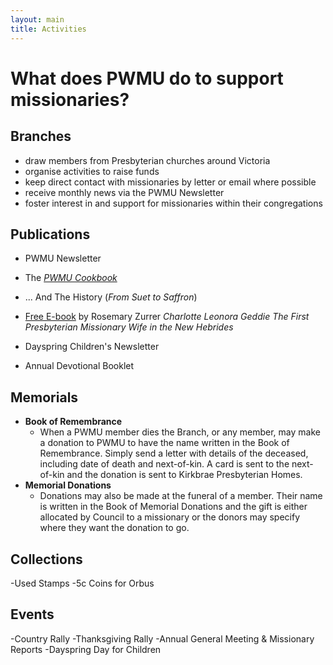 ```yaml
---
layout: main
title: Activities
---
```

# What does PWMU do to support missionaries?

## Branches
  - draw members from Presbyterian churches around Victoria
  - organise activities to raise funds
  - keep direct contact with missionaries by letter or email where possible
  - receive monthly news via the PWMU Newsletter
  - foster interest in and support for missionaries within their congregations

## Publications
  - PWMU Newsletter
  - The [_PWMU Cookbook_](Cookbook.html)
  - ... And The History (_From Suet to Saffron_)
  - [Free E-book](CLGPDF-English-book.pdf) by Rosemary Zurrer
    _Charlotte Leonora Geddie The First Presbyterian Missionary Wife in the New Hebrides_

  - Dayspring Children's Newsletter
  - Annual Devotional Booklet

## Memorials
  - **Book of Remembrance**
    - When a PWMU member dies the Branch, or any member, may make a donation to PWMU to have the name written in the Book of Remembrance. Simply send a letter with details of the deceased, including date of death and next-of-kin. A card is sent to the next-of-kin and the donation is sent to Kirkbrae Presbyterian Homes.
  - **Memorial Donations**
    - Donations may also be made at the funeral of a member. Their name is written in the Book of Memorial Donations and the gift is either allocated by Council to a missionary or the donors may specify where they want the donation to go.

## Collections
  -Used Stamps
  -5c Coins for Orbus

## Events
  -Country Rally
  -Thanksgiving Rally
  -Annual General Meeting & Missionary Reports
  -Dayspring Day for Children
